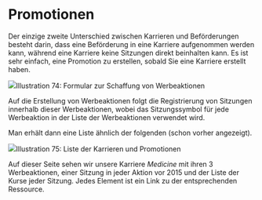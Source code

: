 # Promotionen

Der einzige zweite Unterschied zwischen Karrieren und Beförderungen besteht darin, dass eine Beförderung in eine Karriere aufgenommen werden kann, während eine Karriere keine Sitzungen direkt beinhalten kann. Es ist sehr einfach, eine Promotion zu erstellen, sobald Sie eine Karriere erstellt haben.

![](../../../.gitbook/assets/graficos88%20%286%29.png)Illustration 74: Formular zur Schaffung von Werbeaktionen

Auf die Erstellung von Werbeaktionen folgt die Registrierung von Sitzungen innerhalb dieser Werbeaktionen, wobei das Sitzungssymbol für jede Werbeaktion in der Liste der Werbeaktionen verwendet wird.

Man erhält dann eine Liste ähnlich der folgenden \(schon vorher angezeigt\).

![](../../../.gitbook/assets/graficos91%20%286%29.png)Illustration 75: Liste der Karrieren und Promotionen

Auf dieser Seite sehen wir unsere Karriere _Medicine_ mit ihren 3 Werbeaktionen, einer Sitzung in jeder Aktion vor 2015 und der Liste der Kurse jeder Sitzung. Jedes Element ist ein Link zu der entsprechenden Ressource.


